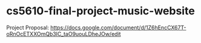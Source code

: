 # cs5610-final-project-music-website

Project Proposal: https://docs.google.com/document/d/1Z6hEncCX67T-oRnOcETXXOmQb3IC_taO9uouLDheJOw/edit